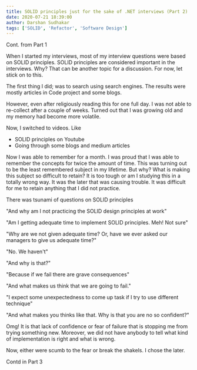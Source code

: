 ```yaml
---
title: SOLID principles just for the sake of .NET interviews (Part 2)
date: 2020-07-21 18:39:00
author: Darshan Sudhakar
tags: ['SOLID', 'Refactor', 'Software Design']
---
```


Cont. from Part 1

When I started my interviews, most of my interview questions were based on SOLID principles. SOLID principles are considered important in the interviews. Why? That can be another topic for a discussion. For now, let stick on to this.

The first thing I did; was to search using search engines. The results were mostly articles in Code project and some blogs.

However, even after religiously reading this for one full day. I was not able to re-collect after a couple of weeks. Turned out that I was growing old and my memory had become more volatile.

Now, I switched to videos. Like

- SOLID principles on Youtube
- Going through some blogs and medium articles

Now I was able to remember for a month. I was proud that I was able to remember the concepts for twice the amount of time. This was turning out to be the least remembered subject in my lifetime. But why? What is making this subject so difficult to retain? It is too tough or am I studying this in a totally wrong way. It was the later that was causing trouble. It was difficult for me to retain anything that I did not practice.

There was tsunami of questions on SOLID principles

"And why am I not practicing the SOLID design principles at work"

"Am I getting adequate time to implement SOLID principles. Meh! Not sure"

"Why are we not given adequate time? Or, have we ever asked our managers to give us adequate time?"

"No. We haven't"

"And why is that?"

"Because if we fail there are grave consequences"

"And what makes us think that we are going to fail."

"I expect some unexpectedness to come up task if I try to use different technique"

"And what makes you thinks like that. Why is that you are no so confident?"

Omg! It is that lack of confidence or fear of failure that is stopping me from trying something new. Moreover, we did not have anybody to tell what kind of implementation is right and what is wrong.

Now, either were scumb to the fear or break the shakels. I chose the later.

Contd in Part 3
